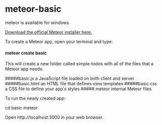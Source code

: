 # meteor-basic

meteor is available for windows

[Download the official Meteor installer here.](https://install.meteor.com/windows)

To create a Meteor app, open your terminal and type:

#### meteor create basic

This will create a new folder called simple-todos with all of the files that a Meteor app needs:

#####basic.js     a JavaScript file loaded on both client and server
#####basic.html   an HTML file that defines view templates
#####basic.css    a CSS file to define your app's styles
#####.meteor       internal Meteor files

To run the newly created app:

cd basic
meteor

Open http://localhost:3000 in your web browser.
